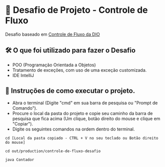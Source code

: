 
# 📌 Desafio de Projeto - Controle de Fluxo

Desafio baseado em [Controle de Fluxo da DIO](https://github.com/digitalinnovationone/trilha-java-basico/tree/main/desafios/controle-fluxo)

## 🛠 O que foi utilizado para fazer o Desafio

- POO (Programação Orientada a Objetos)
- Tratamento de exceções, com uso de uma exceção customizada.
- IDE IntelliJ

## 📃 Instruções de como executar o projeto.

- Abra o terminal (Digite "cmd" em sua barra de pesquisa ou "Prompt de Comando").
- Procure o local da pasta do projeto e copie seu caminho da barra de pesquisa que fica acima (Um clique, botão direito do mouse e clique em "Copiar").
- Digite os seguintes comandos na ordem dentro do terminal.
```
cd [Local da pasta copiado - CTRL + V no seu teclado ou Botão direito do mouse]
```
```
cd out/production/controle-de-fluxo-desafio
```
```
java Contador
```
